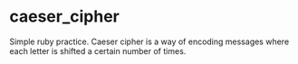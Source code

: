 # caeser_cipher
Simple ruby practice. Caeser cipher is a
way of encoding messages where each letter
is shifted a certain number of times.
